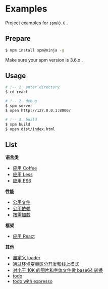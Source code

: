 # Examples

Project examples for `spm@3.6` .

## Prepare

```bash
$ npm install spm@ninja -g
```

Make sure your spm version is 3.6.x .

## Usage

```bash
# !-- 1. enter directory
$ cd react

# !-- 2. debug
$ spm server
$ open http://127.0.0.1:8000/

# !-- 3. build
$ spm build
$ open dist/index.html
```

## List

**语言类**
- [应用 Coffee](./coffee)
- [应用 Less](./less)
- [应用 ES6](./es6)

**性能**
- [公用文件](./common-file)
- [公用依赖](./common-pkg)
- [按需加载](./load-on-demand)

**框架**
- [应用 React](./react)

**其他**
- [自定义 loader](./custom-loader)
- [通过环境变量区分开发和线上模式](./define)
- [对小于 10K 的图片和字体文件做 base64 转换](./base64)
- [todo](./todo)
- [todo with expresso](./todo-with-expresso)

